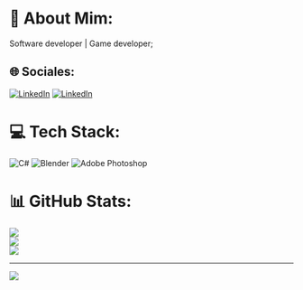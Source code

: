 # 💫 About Mim:
Software developer | Game developer;


## 🌐 Sociales:
[![LinkedIn](https://img.shields.io/badge/LinkedIn-%230077B5.svg?logo=linkedin&logoColor=white)](https://www.linkedin.com/in/heldemilde-joão-) 
[![LinkedIn](https://img.shields.io/badge/LinkedIn-%230077B5.svg?logo=linkedin&logoColor=white)](https://www.linkedin.com/in/heldemilde-joão-)

# 💻 Tech Stack:
![C#](https://img.shields.io/badge/c%23-%23239120.svg?style=for-the-badge&logo=csharp&logoColor=white) ![Blender](https://img.shields.io/badge/blender-%23F5792A.svg?style=for-the-badge&logo=blender&logoColor=white) ![Adobe Photoshop](https://img.shields.io/badge/adobe%20photoshop-%2331A8FF.svg?style=for-the-badge&logo=adobe%20photoshop&logoColor=white)
# 📊 GitHub Stats:
![](https://github-readme-stats.vercel.app/api?username=heldemildej&theme=dark&hide_border=false&include_all_commits=false&count_private=false)<br/>
![](https://github-readme-streak-stats.herokuapp.com/?user=heldemildej&theme=dark&hide_border=false)<br/>
![](https://github-readme-stats.vercel.app/api/top-langs/?username=heldemildej&theme=dark&hide_border=false&include_all_commits=false&count_private=false&layout=compact)

---
[![](https://visitcount.itsvg.in/api?id=heldemildej&icon=0&color=0)](https://visitcount.itsvg.in)

<!-- Proudly created with GPRM ( https://gprm.itsvg.in ) -->
